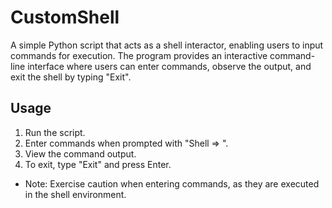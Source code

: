 # CustomShell
A simple Python script that acts as a shell interactor, enabling users to input commands for execution. The program provides an interactive command-line interface where users can enter commands, observe the output, and exit the shell by typing "Exit".

## Usage
1. Run the script.
2. Enter commands when prompted with "Shell => ".
3. View the command output.
4. To exit, type "Exit" and press Enter.

- Note: Exercise caution when entering commands, as they are executed in the shell environment.
